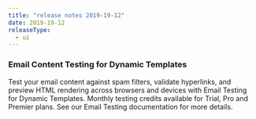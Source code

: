 ```yaml
---
title: "release notes 2019-19-12"
date: 2019-19-12
releaseType:
  - ui
---
```


### Email Content Testing for Dynamic Templates

Test your email content against spam filters, validate hyperlinks, and preview HTML rendering across browsers and devices with Email Testing for Dynamic Templates. Monthly testing credits available for Trial, Pro and Premier plans. See our Email Testing documentation for more details. 
